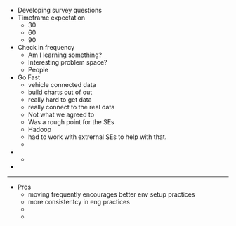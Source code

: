 - Developing survey questions
- Timeframe expectation
	- 30
	- 60
	- 90
- Check in frequency
	- Am I learning something?
	- Interesting problem space?
	- People
- Go Fast
	- vehicle connected data
	- build charts out of out
	- really hard to get data
	- really connect to the real data
	- Not what we agreed to
	- Was a rough point for the SEs
	- Hadoop
	- had to work with extrernal SEs to help with that.
	-
-
	-
-
- ---
- Pros
	- moving frequently encourages better env setup practices
	- more consistentcy in eng practices
	-
	-